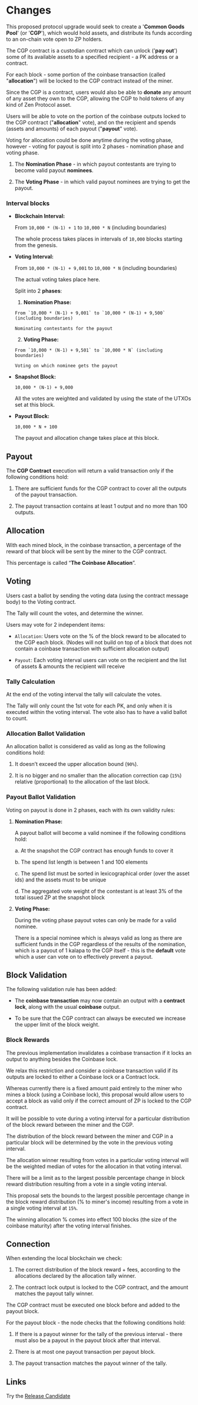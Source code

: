 # Changes

This proposed protocol upgrade would seek to create a '**Common Goods Pool**' (or '**CGP**'), which would hold assets, and distribute its funds according to an on-chain vote open to ZP holders.

The CGP contract is a custodian contract which can unlock ('**pay out**') some of its available assets to a specified recipient - a PK address or a contract.

For each block - some portion of the coinbase transaction (called "**allocation**")
will be locked to the CGP contract instead of the miner.

Since the CGP is a contract, users would also be able to **donate** any
amount of any asset they own to the CGP, allowing the CGP to hold tokens
of any kind of Zen Protocol asset.

Users will be able to vote on the portion of the coinbase outputs locked to the CGP contract ("**allocation**" vote),
and on the recipient and spends (assets and amounts) of each payout ("**payout**" vote).

Voting for allocation could be done anytime during the voting phase, however - voting for payout is split into 2 phases - nomination phase and voting phase.

1. The **Nomination Phase** - in which payout contestants are trying to become valid payout **nominees**.

2. The **Voting Phase** - in which valid payout nominees are trying to get the payout.

### Interval blocks

  * **Blockchain Interval:**

      From `10,000 * (N-1) + 1` to `10,000 * N` (including boundaries)

      The whole process takes places in intervals of `10,000` blocks
      starting from the genesis.

  * **Voting Interval:**

      From `10,000 * (N-1) + 9,001` to `10,000 * N` (including boundaries)

      The actual voting takes place here.

      Split into 2 **phases**:

      1. **Nomination Phase:**

        From `10,000 * (N-1) + 9,001` to `10,000 * (N-1) + 9,500` (including boundaries)

        Nominating contestants for the payout

      2. **Voting Phase:**

        From `10,000 * (N-1) + 9,501` to `10,000 * N` (including boundaries)

        Voting on which nominee gets the payout

  * **Snapshot Block:**

      `10,000 * (N-1) + 9,000`

      All the votes are weighted and validated by using the state of the UTXOs set at this block.

  * **Payout Block:**

      `10,000 * N + 100`

      The payout and allocation change takes place at this block.

## Payout

The **CGP Contract** execution will return a valid transaction only if the following conditions hold:

  1. There are sufficient funds for the CGP contract to cover all the outputs of the payout transaction.

  2. The payout transaction contains at least 1 output and no more than 100 outputs.

## Allocation

With each mined block, in the coinbase transaction, a percentage of the reward of that block will be sent by the miner to the CGP contract.

This percentage is called “**The Coinbase Allocation**”.

## Voting

Users cast a ballot by sending the voting data (using the contract message body) to the Voting contract.

The Tally will count the votes, and determine the winner.

Users may vote for 2 independent items:

* `Allocation`: Users vote on the % of the block reward to be allocated to the CGP each block.
(Nodes will not build on top of a block that does not contain a coinbase transaction with sufficient allocation output)

* `Payout`: Each voting interval users can vote on the recipient and the list of assets & amounts the recipient will receive

### Tally Calculation

At the end of the voting interval the tally will calculate the votes.

The Tally will only count the 1st vote for each PK,
and only when it is executed within the voting interval.
The vote also has to have a valid ballot to count.

### Allocation Ballot Validation

An allocation ballot is considered as valid as long as the following conditions hold:

1. It doesn’t exceed the upper allocation bound (`90%`).

2. It is no bigger and no smaller than the allocation correction cap (`15%`) relative (proportional) to the allocation of the last block.

### Payout Ballot Validation

Voting on payout is done in 2 phases, each with its own validity rules:

1. **Nomination Phase:**

    A payout ballot will become a valid nominee if the following conditions hold:

    a. At the snapshot the CGP contract has enough funds to cover it

    b. The spend list length is between 1 and 100 elements

    c. The spend list must be sorted in lexicographical order (over the asset ids) and the assets must to be unique

    d. The aggregated vote weight of the contestant is at least 3% of the total issued ZP at the snapshot block

2. **Voting Phase:**

    During the voting phase payout votes can only be made for a valid nominee.

    There is a special nominee which is always valid as long as there are sufficient funds in the CGP regardless of the results of the nomination, which is a payout of 1 kalapa to the CGP itself - this is the **default** vote which a user can vote on to effectively prevent a payout.

## Block Validation

The following validation rule has been added:

* The **coinbase transaction** may now contain an output with a **contract lock**, along with the usual **coinbase** output.

* To be sure that the CGP contract can always be executed we increase the upper limit of the block weight.

### Block Rewards

The previous implementation invalidates a coinbase transaction if it locks an output to anything besides the Coinbase lock.

We relax this restriction and consider a coinbase transaction valid if its outputs are locked to either a Coinbase lock or a Contract lock.

Whereas currently there is a fixed amount paid entirely to the miner who mines a block (using a Coinbase lock), this proposal would allow users to accept a block as valid only if the correct amount of ZP is locked to the CGP contract.

It will be possible to vote during a voting interval for a particular distribution of the block reward between the miner and the CGP.

The distribution of the block reward between the miner and CGP in a particular block will be determined by the vote in the previous voting interval.

The allocation winner resulting from votes in a particular voting interval will be the weighted median of votes for the allocation in that voting interval.

There will be a limit as to the largest possible percentage change in block reward distribution resulting from a vote in a single voting interval.

This proposal sets the bounds to the largest possible percentage change in the block reward distribution (% to miner's income) resulting from a vote in a single voting interval at `15%`.

The winning allocation % comes into effect 100 blocks (the size of the coinbase maturity) after the voting interval finishes.

## Connection

When extending the local blockchain we check:

  1. The correct distribution of the block reward + fees, according to the allocations declared by the allocation tally winner.

  2. The contract lock output is locked to the CGP contract, and the amount matches the payout tally winner.

The CGP contract must be executed one block before and added to the payout block.

For the payout block - the node checks that the following conditions hold:

  1. If there is a payout winner for the tally of the previous interval - there must also be a payout in the payout block after that interval.

  2. There is at most one payout transaction per payout block.

  3. The payout transaction matches the payout winner of the tally.

## Links

Try the [Release Candidate](https://blockchaindevelopmentltd.com/proposal)
